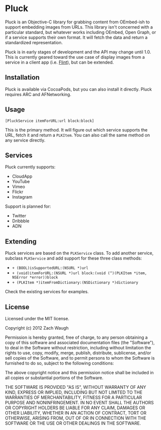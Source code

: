 # Pluck

Pluck is an Objective-C library for grabbing content from OEmbed-ish  to support embedding images from URLs. This library isn't concerned with a particular standard, but whatever works including OEmbed, Open Graph, or if a service supports their own format. It will fetch the data and return a standardized representation.

Pluck is in early stages of development and the API may change until 1.0. This is currently geared toward the use case of display images from a service in a client app (i.e. [Flint](http://giantcomet.com/flint)), but can be extended.

## Installation

Pluck is available via CocoaPods, but you can also install it directly. Pluck requires ARC and AFNetworking. 

## Usage

`[PluckService itemForURL:url block:block]`

This is the primary method. It will figure out which service supports the URL, fetch it and return a `PLKItem`. You can also call the same method on any service directly.


## Services

Pluck currently supports:
- CloudApp
- YouTube
- Vimeo
- Flickr
- Instagram

Support is planned for:
- Twitter
- Dribbble
- ADN

## Extending

Pluck services are based on the `PLKService` class. To add another service, subclass `PLKService` and add support for these three class methods:

- `+ (BOOL)isSupportedURL:(NSURL *)url`
- `+ (void)itemForURL:(NSURL *)url block:(void (^)(PLKItem *item, NSError *error))block`
- `+ (PLKItem *)itemFromDictionary:(NSDictionary *)dictionary`

Check the existing services for examples.

## License

Licensed under the MIT license.

Copyright (c) 2012 Zach Waugh

Permission is hereby granted, free of charge, to any person obtaining a copy of this software and associated documentation files (the "Software"), to deal in the Software without restriction, including without limitation the rights to use, copy, modify, merge, publish, distribute, sublicense, and/or sell copies of the Software, and to permit persons to whom the Software is furnished to do so, subject to the following conditions:

The above copyright notice and this permission notice shall be included in all copies or substantial portions of the Software.

THE SOFTWARE IS PROVIDED "AS IS", WITHOUT WARRANTY OF ANY KIND, EXPRESS OR IMPLIED, INCLUDING BUT NOT LIMITED TO THE WARRANTIES OF MERCHANTABILITY, FITNESS FOR A PARTICULAR PURPOSE AND NONINFRINGEMENT. IN NO EVENT SHALL THE AUTHORS OR COPYRIGHT HOLDERS BE LIABLE FOR ANY CLAIM, DAMAGES OR OTHER LIABILITY, WHETHER IN AN ACTION OF CONTRACT, TORT OR OTHERWISE, ARISING FROM, OUT OF OR IN CONNECTION WITH THE SOFTWARE OR THE USE OR OTHER DEALINGS IN THE SOFTWARE.